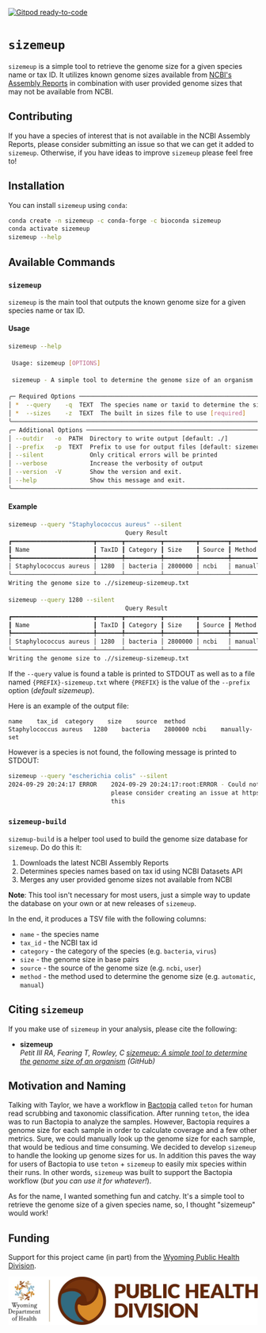 [![Gitpod ready-to-code](https://img.shields.io/badge/Gitpod-ready--to--code-908a85?logo=gitpod)](https://gitpod.io/#https://github.com/rpetit3/sizemeup)

# `sizemeup`

`sizemeup` is a simple tool to retrieve the genome size for a given species name or tax ID. It utilizes
known genome sizes available from [NCBI's Assembly Reports](https://ftp.ncbi.nlm.nih.gov/genomes/ASSEMBLY_REPORTS/README_species_genome_size.txt)
in combination with user provided genome sizes that may not be available from NCBI.

## Contributing

If you have a species of interest that is not available in the NCBI Assembly Reports, please
consider submitting an issue so that we can get it added to `sizemeup`. Otherwise, if you have
ideas to improve `sizemeup` please feel free to!

## Installation

You can install `sizemeup` using `conda`:

```bash
conda create -n sizemeup -c conda-forge -c bioconda sizemeup
conda activate sizemeup
sizemeup --help
```

## Available Commands

### `sizemeup`

`sizemeup` is the main tool that outputs the known genome size for a given species name or tax ID.

#### Usage

```bash
sizemeup --help

 Usage: sizemeup [OPTIONS]

 sizemeup - A simple tool to determine the genome size of an organism

╭─ Required Options ────────────────────────────────────────────────────────────────────╮
│ *  --query    -q  TEXT  The species name or taxid to determine the size of [required] │
│ *  --sizes    -z  TEXT  The built in sizes file to use [required]                     │
╰───────────────────────────────────────────────────────────────────────────────────────╯
╭─ Additional Options ──────────────────────────────────────────────────────────────────╮
│ --outdir   -o  PATH  Directory to write output [default: ./]                          │
│ --prefix   -p  TEXT  Prefix to use for output files [default: sizemeup]               │
│ --silent             Only critical errors will be printed                             │
│ --verbose            Increase the verbosity of output                                 │
│ --version  -V        Show the version and exit.                                       │
│ --help               Show this message and exit.                                      │
╰───────────────────────────────────────────────────────────────────────────────────────╯
```

#### Example

```bash
sizemeup --query "Staphylococcus aureus" --silent
                                 Query Result                                 
┏━━━━━━━━━━━━━━━━━━━━━━━┳━━━━━━━┳━━━━━━━━━━┳━━━━━━━━━┳━━━━━━━━┳━━━━━━━━━━━━━━┓
┃ Name                  ┃ TaxID ┃ Category ┃ Size    ┃ Source ┃ Method       ┃
┡━━━━━━━━━━━━━━━━━━━━━━━╇━━━━━━━╇━━━━━━━━━━╇━━━━━━━━━╇━━━━━━━━╇━━━━━━━━━━━━━━┩
│ Staphylococcus aureus │ 1280  │ bacteria │ 2800000 │ ncbi   │ manually-set │
└───────────────────────┴───────┴──────────┴─────────┴────────┴──────────────┘
Writing the genome size to .//sizemeup-sizemeup.txt

sizemeup --query 1280 --silent
                                 Query Result                                 
┏━━━━━━━━━━━━━━━━━━━━━━━┳━━━━━━━┳━━━━━━━━━━┳━━━━━━━━━┳━━━━━━━━┳━━━━━━━━━━━━━━┓
┃ Name                  ┃ TaxID ┃ Category ┃ Size    ┃ Source ┃ Method       ┃
┡━━━━━━━━━━━━━━━━━━━━━━━╇━━━━━━━╇━━━━━━━━━━╇━━━━━━━━━╇━━━━━━━━╇━━━━━━━━━━━━━━┩
│ Staphylococcus aureus │ 1280  │ bacteria │ 2800000 │ ncbi   │ manually-set │
└───────────────────────┴───────┴──────────┴─────────┴────────┴──────────────┘
Writing the genome size to .//sizemeup-sizemeup.txt
```

If the `--query` value is found a table is printed to STDOUT as well as to a file named
`{PREFIX}-sizemeup.txt` where `{PREFIX}` is the value of the `--prefix` option (_default sizemeup_).

Here is an example of the output file:

```tsv
name	tax_id	category	size	source	method
Staphylococcus aureus	1280	bacteria	2800000	ncbi	manually-set
```

However is a species is not found, the following message is printed to STDOUT:

```bash
sizemeup --query "escherichia colis" --silent
2024-09-29 20:24:17 ERROR    2024-09-29 20:24:17:root:ERROR - Could not find 'escherichia colis' in the sizes file,      sizemeup.py:138
                             please consider creating an issue at https://github.com/rpetit3/sizemeup/issues to report
                             this
```

### `sizemeup-build`

`sizemup-build` is a helper tool used to build the genome size database for `sizemeup`. Do do
this it:

1. Downloads the latest NCBI Assembly Reports
2. Determines species names based on tax id using NCBI Datasets API
3. Merges any user provided genome sizes not available from NCBI

**Note**: This tool isn't necessary for most users, just a simple way to update the database
on your own or at new releases of `sizemeup`.

In the end, it produces a TSV file with the following columns:

- `name` - the species name
- `tax_id` - the NCBI tax id
- `category` - the category of the species (e.g. `bacteria`, `virus`)
- `size` - the genome size in base pairs
- `source` - the source of the genome size (e.g. `ncbi`, `user`)
- `method` - the method used to determine the genome size (e.g. `automatic`, `manual`)

## Citing `sizemeup`
If you make use of `sizemeup` in your analysis, please cite the following:

- __sizemeup__  
_Petit III RA, Fearing T, Rowley, C [sizemeup: A simple tool to determine the genome size of an organism](https://github.com/rpetit3/sizemeup) (GitHub)_  

## Motivation and Naming

Talking with Taylor, we have a workflow in [Bactopia](https://bactopia.github.io/latest/) called
`teton` for human read scrubbing and taxonomic classification. After running `teton`, the idea
was to run Bactopia to analyze the samples. However, Bactopia requires a genome size for each
sample in order to calculate coverage and a few other metrics. Sure, we could manually look up
the genome size for each sample, that would be tedious and time consuming. We decided to develop
`sizemeup` to handle the looking up genome sizes for us. In addition this paves the way for
users of Bactopia to use `teton` + `sizemeup` to easily mix species within their runs. In other
words, `sizemeup` was built to support the Bactopia workflow (_but you can use it for whatever!_).

As for the name, I wanted something fun and catchy. It's a simple tool to retrieve the genome
size of a given species name, so, I thought "sizemeup" would work!

## Funding

Support for this project came (in part) from the [Wyoming Public Health Division](https://health.wyo.gov/publichealth/).

![Wyoming Public Health Division](data/assets/wyphd-banner.jpg)
